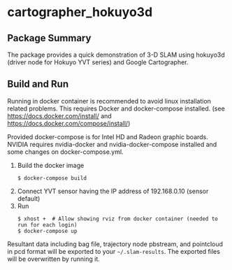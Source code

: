 # cartographer_hokuyo3d

## Package Summary

The package provides a quick demonstration of 3-D SLAM using hokuyo3d (driver node for Hokuyo YVT series) and Google Cartographer.

## Build and Run

Running in docker container is recommended to avoid linux installation related problems.
This requires Docker and docker-compose installed. (see https://docs.docker.com/install/ and https://docs.docker.com/compose/install/)

Provided docker-compose is for Intel HD and Radeon graphic boards. NVIDIA requires nvidia-docker and nvidia-docker-compose installed and some changes on docker-compose.yml.

1. Build the docker image
    ```
    $ docker-compose build
    ```
2. Connect YVT sensor having the IP address of 192.168.0.10 (sensor default)
3. Run
    ```
    $ xhost +  # Allow showing rviz from docker container (needed to run for each login)
    $ docker-compose up
    ```
    
Resultant data including bag file, trajectory node pbstream, and pointcloud in pcd format will be exported to your `~/.slam-results`. The exported files will be overwritten by running it.
